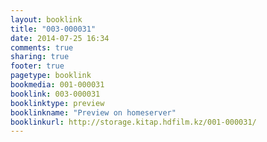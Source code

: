 ```yaml
---
layout: booklink
title: "003-000031"
date: 2014-07-25 16:34
comments: true
sharing: true
footer: true
pagetype: booklink 
bookmedia: 001-000031
booklink: 003-000031
booklinktype: preview
booklinkname: "Preview on homeserver"
booklinkurl: http://storage.kitap.hdfilm.kz/001-000031/
---
```

